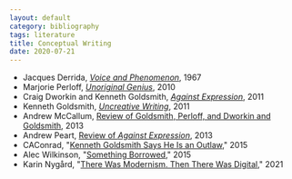 ```yaml
---
layout: default
category: bibliography
tags: literature
title: Conceptual Writing
date: 2020-07-21
---
```


* Jacques Derrida, [*Voice and Phenomenon*](https://en.wikipedia.org/wiki/Speech_and_Phenomena), 1967
* Marjorie Perloff, [*Unoriginal Genius*](https://press.uchicago.edu/ucp/books/book/chicago/U/bo5886908.html), 2010
* Craig Dworkin and Kenneth Goldsmith, [*Against Expression*](https://monoskop.org/log/?p=6958), 2011
* Kenneth Goldsmith, [*Uncreative Writing*](https://cup.columbia.edu/book/uncreative-writing/9780231149907), 2011
* Andrew McCallum, [Review of Goldsmith, Perloff, and Dworkin and Goldsmith](https://onlinelibrary.wiley.com/doi/abs/10.1111/eie.12014), 2013
* Andrew Peart, [Review of *Against Expression*](https://www.jstor.org/stable/24770556), 2013
* CAConrad, "[Kenneth Goldsmith Says He Is an Outlaw](https://www.poetryfoundation.org/harriet-books/2015/06/kenneth-goldsmith-says-he-is-an-outlaw)," 2015
* Alec Wilkinson, "[Something Borrowed](https://www.newyorker.com/magazine/2015/10/05/something-borrowed-wilkinson)," 2015
* Karin Nygård, "[There Was Modernism. Then There Was Digital](https://c21.openlibhums.org/article/id/3400/)," 2021
